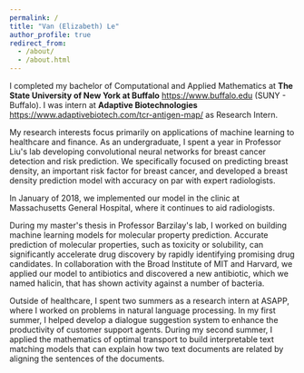 ```yaml
---
permalink: /
title: "Van (Elizabeth) Le"
author_profile: true
redirect_from: 
  - /about/
  - /about.html
---
```


I completed my bachelor of Computational and Applied Mathematics at **The State University of New York at Buffalo** https://www.buffalo.edu (SUNY - Buffalo). I was intern at **Adaptive Biotechnologies** https://www.adaptivebiotech.com/tcr-antigen-map/ as Research Intern. 


My research interests focus primarily on applications of machine learning to healthcare and finance. As an undergraduate, I spent a year in Professor Liu's lab developing convolutional neural networks for breast cancer detection and risk prediction. We specifically focused on predicting breast density, an important risk factor for breast cancer, and developed a breast density prediction model with accuracy on par with expert radiologists. 

In January of 2018, we implemented our model in the clinic at Massachusetts General Hospital, where it continues to aid radiologists.

During my master's thesis in Professor Barzilay's lab, I worked on building machine learning models for molecular property prediction. Accurate prediction of molecular properties, such as toxicity or solubility, can significantly accelerate drug discovery by rapidly identifying promising drug candidates. In collaboration with the Broad Institute of MIT and Harvard, we applied our model to antibiotics and discovered a new antibiotic, which we named halicin, that has shown activity against a number of bacteria.

Outside of healthcare, I spent two summers as a research intern at ASAPP, where I worked on problems in natural language processing. In my first summer, I helped develop a dialogue suggestion system to enhance the productivity of customer support agents. During my second summer, I applied the mathematics of optimal transport to build interpretable text matching models that can explain how two text documents are related by aligning the sentences of the documents.
